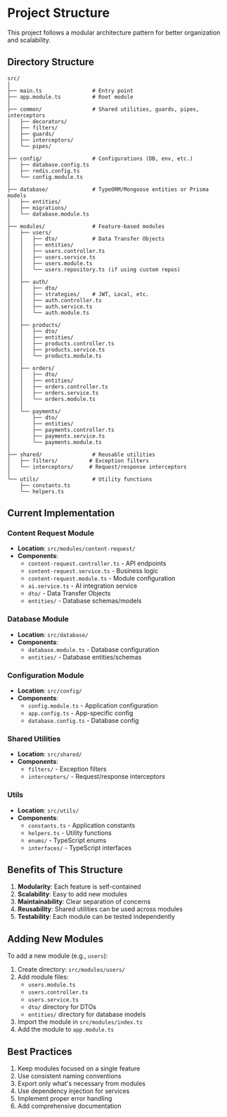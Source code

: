 # Project Structure

This project follows a modular architecture pattern for better organization and scalability.

## Directory Structure

```
src/
│
├── main.ts                # Entry point
├── app.module.ts          # Root module
│
├── common/                # Shared utilities, guards, pipes, interceptors
│   ├── decorators/
│   ├── filters/
│   ├── guards/
│   ├── interceptors/
│   └── pipes/
│
├── config/                # Configurations (DB, env, etc.)
│   ├── database.config.ts
│   ├── redis.config.ts
│   └── config.module.ts
│
├── database/              # TypeORM/Mongoose entities or Prisma models
│   ├── entities/
│   ├── migrations/
│   └── database.module.ts
│
├── modules/               # Feature-based modules
│   ├── users/
│   │   ├── dto/           # Data Transfer Objects
│   │   ├── entities/
│   │   ├── users.controller.ts
│   │   ├── users.service.ts
│   │   ├── users.module.ts
│   │   └── users.repository.ts (if using custom repos)
│   │
│   ├── auth/
│   │   ├── dto/
│   │   ├── strategies/    # JWT, Local, etc.
│   │   ├── auth.controller.ts
│   │   ├── auth.service.ts
│   │   └── auth.module.ts
│   │
│   ├── products/
│   │   ├── dto/
│   │   ├── entities/
│   │   ├── products.controller.ts
│   │   ├── products.service.ts
│   │   └── products.module.ts
│   │
│   ├── orders/
│   │   ├── dto/
│   │   ├── entities/
│   │   ├── orders.controller.ts
│   │   ├── orders.service.ts
│   │   └── orders.module.ts
│   │
│   └── payments/
│       ├── dto/
│       ├── entities/
│       ├── payments.controller.ts
│       ├── payments.service.ts
│       └── payments.module.ts
│
├── shared/                # Reusable utilities
│   ├── filters/          # Exception filters
│   └── interceptors/     # Request/response interceptors
│
└── utils/                 # Utility functions
    ├── constants.ts
    └── helpers.ts
```

## Current Implementation

### Content Request Module
- **Location**: `src/modules/content-request/`
- **Components**:
  - `content-request.controller.ts` - API endpoints
  - `content-request.service.ts` - Business logic
  - `content-request.module.ts` - Module configuration
  - `ai.service.ts` - AI integration service
  - `dto/` - Data Transfer Objects
  - `entities/` - Database schemas/models

### Database Module
- **Location**: `src/database/`
- **Components**:
  - `database.module.ts` - Database configuration
  - `entities/` - Database entities/schemas

### Configuration Module
- **Location**: `src/config/`
- **Components**:
  - `config.module.ts` - Application configuration
  - `app.config.ts` - App-specific config
  - `database.config.ts` - Database config

### Shared Utilities
- **Location**: `src/shared/`
- **Components**:
  - `filters/` - Exception filters
  - `interceptors/` - Request/response interceptors

### Utils
- **Location**: `src/utils/`
- **Components**:
  - `constants.ts` - Application constants
  - `helpers.ts` - Utility functions
  - `enums/` - TypeScript enums
  - `interfaces/` - TypeScript interfaces

## Benefits of This Structure

1. **Modularity**: Each feature is self-contained
2. **Scalability**: Easy to add new modules
3. **Maintainability**: Clear separation of concerns
4. **Reusability**: Shared utilities can be used across modules
5. **Testability**: Each module can be tested independently

## Adding New Modules

To add a new module (e.g., `users`):

1. Create directory: `src/modules/users/`
2. Add module files:
   - `users.module.ts`
   - `users.controller.ts`
   - `users.service.ts`
   - `dto/` directory for DTOs
   - `entities/` directory for database models
3. Import the module in `src/modules/index.ts`
4. Add the module to `app.module.ts`

## Best Practices

1. Keep modules focused on a single feature
2. Use consistent naming conventions
3. Export only what's necessary from modules
4. Use dependency injection for services
5. Implement proper error handling
6. Add comprehensive documentation
